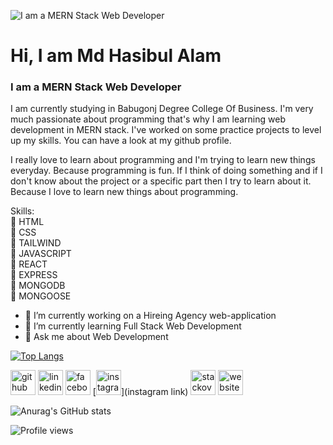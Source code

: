 ![I am a MERN Stack Web Developer](https://repository-images.githubusercontent.com/437799537/bd2c6298-70dd-4018-a45f-5d5c678ff748)

# Hi, I am Md Hasibul Alam
### I am a MERN Stack Web Developer

I am currently studying in Babugonj Degree College Of Business. I'm very much passionate about programming that's why I am learning web development in MERN stack. I've worked on some practice projects to level up my skills. You can have a look at my github profile. 

I really love to learn about programming and I'm trying to learn new things everyday. Because programming is fun. If I think of doing something and if I don't know about the project or a specific part then I try to learn about it. Because I love to learn new things about programming. 

Skills: <br>
🔰 HTML<br>
🔰 CSS<br>
🔰 TAILWIND<br>
🔰 JAVASCRIPT<br>
🔰 REACT<br>
🔰 EXPRESS<br>
🔰 MONGODB<br>
🔰 MONGOOSE<br>

- 🔭 I’m currently working on a Hireing Agency web-application
- 🌱 I’m currently learning Full Stack Web Development 
- 💬 Ask me about Web Development 

[![Top Langs](https://github-readme-stats.vercel.app/api/top-langs/?username=tanvirgithub21&theme=dracula)](https://github.com/anuraghazra/github-readme-stats)


[<img src='https://cdn.jsdelivr.net/npm/simple-icons@3.0.1/icons/github.svg' alt='github' height='40'>](https://https://github.com/tanvirgithub21)  [<img src='https://cdn.jsdelivr.net/npm/simple-icons@3.0.1/icons/linkedin.svg' alt='linkedin' height='40'>](https://www.linkedin.com/in/tanvirahmed6174/)  [<img src='https://cdn.jsdelivr.net/npm/simple-icons@3.0.1/icons/facebook.svg' alt='facebook' height='40'>](https://www.facebook.com/tanvirahmed6147/)  [<img src='https://cdn.jsdelivr.net/npm/simple-icons@3.0.1/icons/instagram.svg' alt='instagram' height='40'>](instagram link)  [<img src='https://cdn.jsdelivr.net/npm/simple-icons@3.0.1/icons/stackoverflow.svg' alt='stackoverflow' height='40'>](https://stackoverflow.com/users/18955173/tanvir-ahmed)  [<img src='https://cdn.jsdelivr.net/npm/simple-icons@3.0.1/icons/icloud.svg' alt='website' height='40'>](https://tanvir-ahmed00.netlify.app)  

![Anurag's GitHub stats](https://github-readme-stats.vercel.app/api?username=tanvirgithub21&show_icons=true&theme=dracula)

![Profile views](https://gpvc.arturio.dev/tanvirgithub21)  
